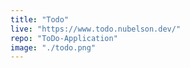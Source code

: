 ```yaml
---
title: "Todo"
live: "https://www.todo.nubelson.dev/"
repo: "ToDo-Application"
image: "./todo.png"
---
```

